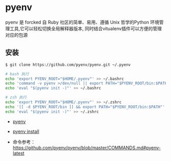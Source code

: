 # pyenv

pyenv 是 forcked 自 Ruby 社区的简单、易用、遵循 Unix 哲学的Python 环境管理工具,它可以轻松切换全局解释器版本, 同时结合vitualenv插件可以方便的管理对应的包源

## 安装

```bash
$ git clone https://github.com/pyenv/pyenv.git ~/.pyenv

# bash 执行
echo 'export PYENV_ROOT="$HOME/.pyenv"' >> ~/.bashrc
echo 'command -v pyenv >/dev/null || export PATH="$PYENV_ROOT/bin:$PATH"' >> ~/.bashrc
echo 'eval "$(pyenv init -)"' >> ~/.bashrc

# zsh 执行
echo 'export PYENV_ROOT="$HOME/.pyenv"' >> ~/.zshrc
echo '[[ -d $PYENV_ROOT/bin ]] && export PATH="$PYENV_ROOT/bin:$PATH"' >> ~/.zshrc
echo 'eval "$(pyenv init -)"' >> ~/.zshrc
```



- [pyenv](https://github.com/pyenv/pyenv)

- [pyenv install ](https://github.com/pyenv/pyenv-installer) 

- 命令参考： https://github.com/pyenv/pyenv/blob/master/COMMANDS.md#pyenv-latest
